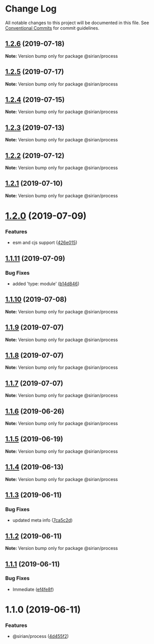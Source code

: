 # Change Log

All notable changes to this project will be documented in this file.
See [Conventional Commits](https://conventionalcommits.org) for commit guidelines.

## [1.2.6](https://github.com/sirian/js/compare/@sirian/process@1.2.5...@sirian/process@1.2.6) (2019-07-18)

**Note:** Version bump only for package @sirian/process





## [1.2.5](https://github.com/sirian/js/compare/@sirian/process@1.2.4...@sirian/process@1.2.5) (2019-07-17)

**Note:** Version bump only for package @sirian/process





## [1.2.4](https://github.com/sirian/js/compare/@sirian/process@1.2.3...@sirian/process@1.2.4) (2019-07-15)

**Note:** Version bump only for package @sirian/process





## [1.2.3](https://github.com/sirian/js/compare/@sirian/process@1.2.2...@sirian/process@1.2.3) (2019-07-13)

**Note:** Version bump only for package @sirian/process





## [1.2.2](https://github.com/sirian/js/compare/@sirian/process@1.2.1...@sirian/process@1.2.2) (2019-07-12)

**Note:** Version bump only for package @sirian/process





## [1.2.1](https://github.com/sirian/js/compare/@sirian/process@1.2.0...@sirian/process@1.2.1) (2019-07-10)

**Note:** Version bump only for package @sirian/process





# [1.2.0](https://github.com/sirian/js/compare/@sirian/process@1.1.11...@sirian/process@1.2.0) (2019-07-09)


### Features

* esm and cjs support ([426e015](https://github.com/sirian/js/commit/426e015))





## [1.1.11](https://github.com/sirian/js/compare/@sirian/process@1.1.10...@sirian/process@1.1.11) (2019-07-09)


### Bug Fixes

* added 'type: module' ([b14d846](https://github.com/sirian/js/commit/b14d846))





## [1.1.10](https://github.com/sirian/js/compare/@sirian/process@1.1.9...@sirian/process@1.1.10) (2019-07-08)

**Note:** Version bump only for package @sirian/process





## [1.1.9](https://github.com/sirian/js/compare/@sirian/process@1.1.8...@sirian/process@1.1.9) (2019-07-07)

**Note:** Version bump only for package @sirian/process





## [1.1.8](https://github.com/sirian/js/compare/@sirian/process@1.1.7...@sirian/process@1.1.8) (2019-07-07)

**Note:** Version bump only for package @sirian/process





## [1.1.7](https://github.com/sirian/js/compare/@sirian/process@1.1.6...@sirian/process@1.1.7) (2019-07-07)

**Note:** Version bump only for package @sirian/process





## [1.1.6](https://github.com/sirian/js/compare/@sirian/process@1.1.5...@sirian/process@1.1.6) (2019-06-26)

**Note:** Version bump only for package @sirian/process





## [1.1.5](https://github.com/sirian/js/compare/@sirian/process@1.1.4...@sirian/process@1.1.5) (2019-06-19)

**Note:** Version bump only for package @sirian/process





## [1.1.4](https://github.com/sirian/js/compare/@sirian/process@1.1.3...@sirian/process@1.1.4) (2019-06-13)

**Note:** Version bump only for package @sirian/process





## [1.1.3](https://github.com/sirian/js/compare/@sirian/process@1.1.2...@sirian/process@1.1.3) (2019-06-11)


### Bug Fixes

* updated meta info ([7ca5c2d](https://github.com/sirian/js/commit/7ca5c2d))





## [1.1.2](https://github.com/sirian/js/compare/@sirian/process@1.1.1...@sirian/process@1.1.2) (2019-06-11)

**Note:** Version bump only for package @sirian/process





## [1.1.1](https://github.com/sirian/js/compare/@sirian/process@1.1.0...@sirian/process@1.1.1) (2019-06-11)


### Bug Fixes

* Immediate ([ef4fe8f](https://github.com/sirian/js/commit/ef4fe8f))





# 1.1.0 (2019-06-11)


### Features

* @sirian/process ([4d455f2](https://github.com/sirian/js/commit/4d455f2))
